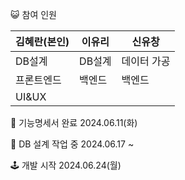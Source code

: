 😺 참여 인원

|김혜란(본인)|이유리|신유창|
|------|---|---|
|DB설계|DB설계|데이터 가공|
|프론트엔드|백엔드|백엔드|
|UI&UX|||

📃 기능명세서 완료 2024.06.11(화)

👾 DB 설계 작업 중 2024.06.17 ~

🕹️ 개발 시작 2024.06.24(월)
